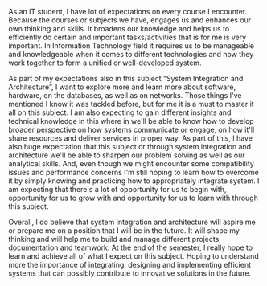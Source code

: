 As an IT student, I have lot of expectations on every course I encounter. Because the courses or subjects we have, engages us and enhances our own thinking and skills. It broadens our knowledge and helps us to efficiently do certain and important tasks/activities that is for me is very important. In Information Technology field it requires us to be manageable and knowledgeable when it comes to different technologies and how they work together to form a unified or well-developed system.

As part of my expectations also in this subject “System Integration and Architecture”, I want to explore more and learn more about software, hardware, on the databases, as well as on networks. Those things I've mentioned I know it was tackled before, but for me it is a must to master it all on this subject. I am also expecting to gain different insights and technical knowledge in this where in we'll be able to know how to develop broader perspective on how systems communicate or engage, on how it'll share resources and deliver services in proper way. As part of this, I have also huge expectation that this subject or through system integration and architecture we'll be able to sharpen our problem solving as well as our analytical skills. And, even though we might encounter some compatibility issues and performance concerns I'm still hoping to learn how to overcome it by simply knowing and practicing how to appropriately integrate system. I am expecting that there's a lot of opportunity for us to begin with, opportunity for us to grow with and opportunity for us to learn with through this subject. 
 
Overall, I do believe that system integration and architecture will aspire me or prepare me on a position that I will be in the future. It will shape my thinking and will help me to build and manage different projects, documentation and teamwork. At the end of the semester, I really hope to learn and achieve all of what I expect on this subject. Hoping to understand more the importance of integrating, designing and implementing efficient systems that can possibly contribute to innovative solutions in the future.
